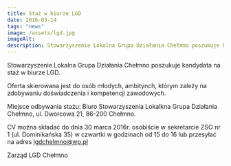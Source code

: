 ```yaml
---
title: Staż w biurze LGD
date: 2016-03-14
tags: "news"
image: /assets/lgd.jpg
imageAlt:
description: Stowarzyszenie Lokalna Grupa Działania Chełmno poszukuje kandydata na staż w biurze LGD.[...]
---
```

Stowarzyszenie Lokalna Grupa Działania Chełmno poszukuje kandydata na staż w biurze LGD.

Oferta skierowana jest do osób młodych, ambitynch, którym zależy na zdobywaniu doświadczenia i kompetencji zawodowych.

Miejsce odbywania stażu: Biuro Stowarzyszenia Lokalkna Grupa Działania Chełmno, ul. Dworcowa 21, 86-200 Chełmno.

CV można składać do dnia 30 marca 2016r. osobiście w sekretarcie ZSO nr 1 (ul. Dominikańska 35) w czwartki w godzinach od 15 do 16 lub przesyłać na adres lgdchelmno@wp.pl

Zarząd LGD Chełmno
